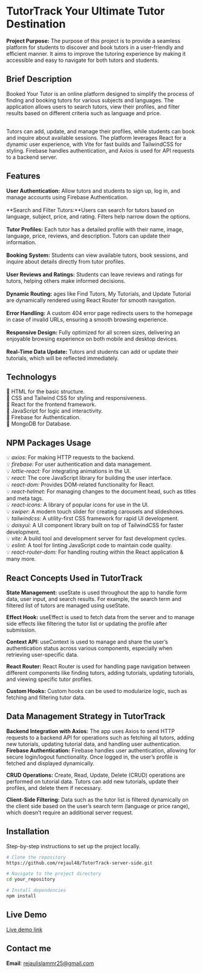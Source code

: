 
# **TutorTrack** Your Ultimate Tutor Destination

**Project Purpose:** The purpose of this project is to provide a seamless platform for students to discover and book tutors in a user-friendly and efficient manner. It aims to improve the tutoring experience by making it accessible and easy to navigate for both tutors and students.

## Brief Description

Booked Your Tutor is an online platform designed to simplify the process of finding and booking tutors for various subjects and languages. The application allows users to search tutors, view their profiles, and filter results based on different criteria such as language and price. <br> <br>

Tutors can add, update, and manage their profiles, while students can book and inquire about available sessions. The platform leverages React for a dynamic user experience, with Vite for fast builds and TailwindCSS for styling. Firebase handles authentication, and Axios is used for API requests to a backend server.

## Features

 **User Authentication:** Allow tutors and students to sign up, log in, and manage accounts using Firebase Authentication.<br>  
 **Search and Filter Tutors:**Users can search for tutors based on language, subject, price, and rating. Filters help narrow down the options.<br>  
 **Tutor Profiles:** Each tutor has a detailed profile with their name, image, language, price, reviews, and description. Tutors can update their information.<br>  
 **Booking System:** Students can view available tutors, book sessions, and inquire about details directly from tutor profiles.<br>  
 **User Reviews and Ratings:** Students can leave reviews and ratings for tutors, helping others make informed decisions.<br>  
 **Dynamic Routing:** ages like Find Tutors, My Tutorials, and Update Tutorial are dynamically rendered using React Router for smooth navigation.<br>  
️ **Error Handling:** A custom 404 error page redirects users to the homepage in case of invalid URLs, ensuring a smooth browsing experience.<br>  
 **Responsive Design:** Fully optimized for all screen sizes, delivering an enjoyable browsing experience on both mobile and desktop devices.<br>  
 **Real-Time Data Update:** Tutors and students can add or update their tutorials, which will be reflected immediately.<br>


## Technologys
🔵 HTML for the basic structure. <br>
🔵 CSS and Tailwind CSS for styling and responsiveness. <br>
🔵 React for the frontend framework. <br>
🔵 JavaScript for logic and interactivity. <br>
🔵 Firebase for Authentication. <br>
🔵 MongoDB for Database. <br>

## NPM Packages Usage

💡 *axios:* For making HTTP requests to the backend.<br>
💡 *firebase:* For user authentication and data management.<br>
💡 *lottie-react:* For integrating animations in the UI.<br>
💡 *react:* The core JavaScript library for building the user interface.<br>
💡 *react-dom:* Provides DOM-related functionality for React.<br>
💡 *react-helmet:* For managing changes to the document head, such as titles and meta tags.<br>
💡 *react-icons:* A library of popular icons for use in the UI.<br>
💡 *swiper:* A modern touch slider for creating carousels and slideshows.<br>
💡 *tailwindcss:* A utility-first CSS framework for rapid UI development.<br>
💡 *daisyui:* A UI component library built on top of TailwindCSS for faster development.<br>
💡 *vite:* A build tool and development server for fast development cycles.<br>
💡 *eslint:* A tool for linting JavaScript code to maintain code quality.<br>
💡 *react-router-dom:* For handling routing within the React application & many more.<br>

## React Concepts Used in TutorTrack

**State Management:** useState is used throughout the app to handle form data, user input, and search results. For example, the search term and filtered list of tutors are managed using useState.<br>

**Effect Hook:** useEffect is used to fetch data from the server and to manage side effects like filtering the tutor list or updating the profile after submission.<br>

**Context API:** useContext is used to manage and share the user’s authentication status across various components, especially when retrieving user-specific data.<br>

**React Router:** React Router is used for handling page navigation between different components like finding tutors, adding tutorials, updating tutorials, and viewing specific tutor profiles.<br>

**Custom Hooks:** Custom hooks can be used to modularize logic, such as fetching and filtering tutor data.<br>


## Data Management Strategy in TutorTrack

**Backend Integration with Axios:** The app uses Axios to send HTTP requests to a backend API for operations such as fetching all tutors, adding new tutorials, updating tutorial data, and handling user authentication.<br>
**Firebase Authentication:** Firebase handles user authentication, allowing for secure login/logout functionality. Once logged in, the user’s profile is fetched and displayed dynamically.<br>

**CRUD Operations:** Create, Read, Update, Delete (CRUD) operations are performed on tutorial data. Tutors can add new tutorials, update their profiles, and delete them if necessary.<br>
 
**Client-Side Filtering:** Data such as the tutor list is filtered dynamically on the client side based on the user’s search term (language or price range), which doesn’t require an additional server request.<br>
 

## Installation

Step-by-step instructions to set up the project locally.

```bash
# Clone the repository
https://github.com/rejaul48/TutorTrack-server-side.git

# Navigate to the project directory
cd your_repository

# Install dependencies
npm install

```
## Live Demo
[Live demo link](https://tutortrack-48.web.app)

## Contact me
**Email**: [rejaulislammr25@gmail.com](mailto:rejaulislammr25@gmail.com)



